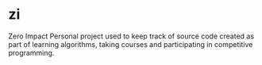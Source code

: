 # zi
Zero Impact
Personal project used to keep track of source code created as part of learning algorithms, taking courses and participating in competitive programming.
